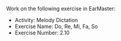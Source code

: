 Work on the following exercise in EarMaster:
- Activity: Melody Dictation
- Exercise Name: Do, Re, Mi, Fa, So
- Exercise Number: 2.10
